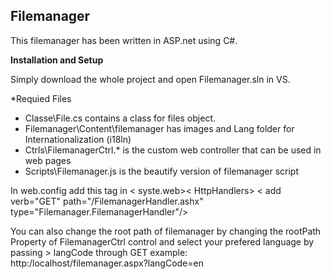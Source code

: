 ## Filemanager

This filemanager has been written in ASP.net using C#.

**Installation and Setup**

Simply download the whole project and open Filemanager.sln in VS.

*Requied Files
- Classe\File.cs contains a class for files object.
- Filemanager\Content\filemanager has images and Lang folder for Internationalization (i18ln)
- Ctrls\FilemanagerCtrl.\* is the custom web controller that can be used in web pages
- Scripts\Filemanager.js is the beautify version of filemanager script

In web.config
add this tag in < syste.web>< HttpHandlers>
< add verb="GET" path="/FilemanagerHandler.ashx" type="Filemanager.FilemanagerHandler"/>

You can also change the root path of filemanager by changing the rootPath Property of FilemanagerCtrl control and select your prefered language by passing > langCode through GET example:
http:/localhost/filemanager.aspx?langCode=en
